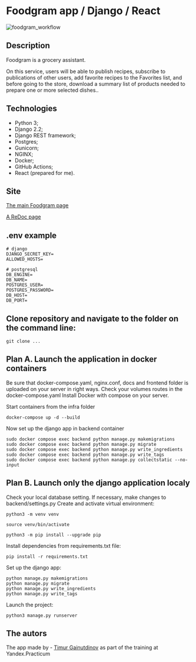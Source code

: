 # Foodgram app / Django / React
![foodgram_workflow](https://github.com/timurgain/foodgram-project-react/actions/workflows/foodgram_workflow.yml/badge.svg)

## Description 
 
Foodgram is a grocery assistant. 

On this service, users will be able to publish recipes, subscribe to publications of other users, add favorite recipes to the Favorites list, and before going to the store, download a summary list of products needed to prepare one or more selected dishes..

## Technologies

- Python 3;
- Django 2.2;
- Django REST framework;
- Postgres;
- Gunicorn;
- NGINX;
- Docker;
- GitHub Actions;
- React (prepared for me).

## Site
[The main Foodgram page](http://84.201.179.139/) 

[A ReDoc page](http://84.201.179.139/api/docs/)

## .env example

```
# django
DJANGO_SECRET_KEY=
ALLOWED_HOSTS=

# postgresql
DB_ENGINE=
DB_NAME=
POSTGRES_USER=
POSTGRES_PASSWORD=
DB_HOST=
DB_PORT=
```

## Clone repository and navigate to the folder on the command line:

```
git clone ...
```

## Plan A. Launch the application in docker containers

Be sure that docker-compose.yaml, nginx.conf, docs and frontend folder is uploaded on your server in right ways.
Check your volumes routes in the docker-compose.yaml
Install Docker with compose on your server.

Start containers from the infra folder
```
docker-compose up -d --build 
```
Now set up the django app in backend container
```
sudo docker compose exec backend python manage.py makemigrations
sudo docker compose exec backend python manage.py migrate
sudo docker compose exec backend python manage.py write_ingredients
sudo docker compose exec backend python manage.py write_tags
sudo docker compose exec backend python manage.py collectstatic --no-input
```

## Plan B. Launch only the django application localy

Check your local database setting. If necessary, make changes to backend/settings.py
Create and activate virtual environment:

```
python3 -m venv venv
```

```
source venv/bin/activate
```

```
python3 -m pip install --upgrade pip
```

Install dependencies from requirements.txt file:

```
pip install -r requirements.txt
```

Set up the django app:

```
python manage.py makemigrations
python manage.py migrate
python manage.py write_ingredients
python manage.py write_tags

```

Launch the project:

```
python3 manage.py runserver
```

## The autors
The app made by - [Timur Gainutdinov](https://github.com/timurgain)
as part of the training at Yandex.Practicum
